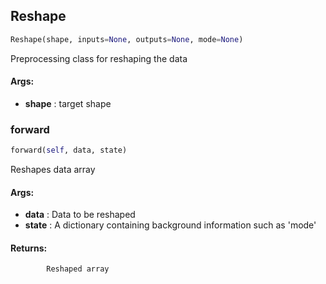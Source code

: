 ## Reshape
```python
Reshape(shape, inputs=None, outputs=None, mode=None)
```
Preprocessing class for reshaping the data

#### Args:

* **shape** :  target shape

### forward
```python
forward(self, data, state)
```
Reshapes data array

#### Args:

* **data** :  Data to be reshaped
* **state** :  A dictionary containing background information such as 'mode'

#### Returns:
            Reshaped array        